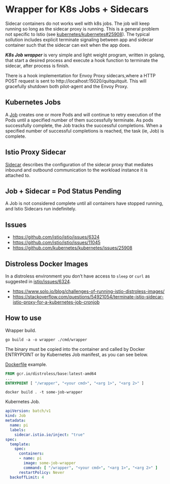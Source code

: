 # Wrapper for K8s Jobs + Sidecars

Sidecar containers do not works well with k8s jobs. The job will keep running so long as the sidecar proxy is running. This is a general problem not specific to Istio (see [kubernetes/kubernetes#25908](https://github.com/kubernetes/kubernetes/issues/25908)). The typical sollution includes explicit terminate signaling between app and sidecar container such that the sidecar can exit when the app does.

***K8s Job wrapper*** is very simple and light weight program, written in golang, that start a desired process and execute a hook function to terminate the sidecar,  after process is finish. 

There is a hook implementation for Envoy Proxy sidecars,where a HTTP POST request is sent to http://localhost:15020/quitquitquit. This will gracefully shutdown both pilot-agent and the Envoy Proxy.

## Kubernetes Jobs

A [Job](https://kubernetes.io/docs/concepts/workloads/controllers/job/) creates one or more Pods and will continue to retry execution of the Pods until a specified number of them successfully terminate. As pods successfully complete, the Job tracks the successful completions. When a specified number of successful completions is reached, the task (ie, Job) is complete. 

## Istio Proxy Sidecar

[Sidecar](https://istio.io/latest/docs/reference/config/networking/sidecar/) describes the configuration of the sidecar proxy that mediates inbound and outbound communication to the workload instance it is attached to.

## Job + Sidecar = Pod Status Pending

A Job is not considered complete until all containers have stopped running, and Istio Sidecars run indefinitely.

## Issues

* https://github.com/istio/istio/issues/6324
* https://github.com/istio/istio/issues/11045
* https://github.com/kubernetes/kubernetes/issues/25908

## Distroless Docker Images

In a distroless environment you don’t have access to ```sleep``` or ```curl``` as suggested in [istio/issues/6324](https://github.com/istio/istio/issues/6324).

* https://www.solo.io/blog/challenges-of-running-istio-distroless-images/
* https://stackoverflow.com/questions/54921054/terminate-istio-sidecar-istio-proxy-for-a-kubernetes-job-cronjob

## How to use

Wrapper build.
```
go build -a -o wrapper ./cmd/wrapper
```

The binary must be copied into the container and called by Docker ENTRYPOINT or by Kubernetes Job manifest, as you can see below.

[Dockerfile](./Dockerfile) example.

```dockerfile
FROM gcr.io/distroless/base:latest-amd64
...
ENTRYPOINT [ "/wrapper", "<your cmd>", "<arg 1>", "<arg 2>" ]
```

```shell
docker build . -t some-job-wrapper
```

Kubernetes Job.

```yaml
apiVersion: batch/v1
kind: Job
metadata:
  name: pi
  labels:
    sidecar.istio.io/inject: "true"
spec:
  template:
    spec:
      containers:
      - name: pi
        image: some-job-wrapper
        command: [ "/wrapper", "<your cmd>", "<arg 1>", "<arg 2>" ]
      restartPolicy: Never
  backoffLimit: 4
```
